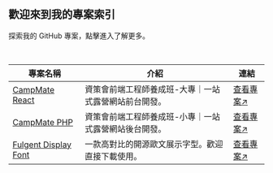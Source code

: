 ## 歡迎來到我的專案索引

探索我的 GitHub 專案，點擊進入了解更多。

<br/>

| 專案名稱 | 介紹 | 連結 |
| -------- | ---- | ---- |
| [CampMate React](https://github.com/your-username/project-1) | 資策會前端工程師養成班-大專｜一站式露營網站前台開發。 | [查看專案↗](https://github.com/your-username/project-1) |
| [CampMate PHP](https://github.com/sth-of-yidatsai/campmate/tree/main) | 資策會前端工程師養成班-小專｜一站式露營網站後台開發。 | [查看專案↗](https://github.com/sth-of-yidatsai/campmate/tree/main) |
| [Fulgent Display Font](https://github.com/sth-of-yidatsai/Fulgent-typeface) | 一款高對比的開源歐文展示字型。歡迎直接下載使用。 | [查看專案↗](https://github.com/sth-of-yidatsai/Fulgent-typeface) |




